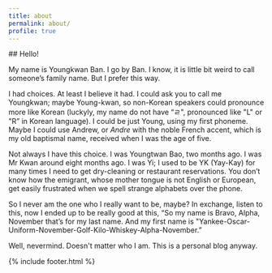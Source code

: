 ```yaml
---
title: about
permalink: about/
profile: true
---
```

<p></p>
## Hello!
<p></p> 
My name is Youngkwan Ban. I go by Ban. I know, it is little bit weird to call someone’s family name. But I prefer this way. 

I had choices. At least I believe it had. I could ask you to call me Youngkwan; maybe Young-kwan, so non-Korean speakers could pronounce more like Korean (luckyly, my name do not have “ㄹ", pronounced like "L" or "R” in Korean language). I could be just Young, using my first phoneme. Maybe I could use Andrew, or _Andre_ with the noble French accent, which is my old baptismal name, received when I was the age of five.

Not always I have this choice. I was Youngtwan Bao, two months ago. I was Mr Kwan around eight months ago. I was Yi; I used to be YK (Yay-Kay) for many times I need to get dry-cleaning or restaurant reservations. You don’t know how the emigrant, whose mother tongue is not English or European, get easily frustrated when we spell strange alphabets over the phone.

So I never am the one who I really want to be, maybe? In exchange, listen to this, now I ended up to be really good at this, “So my name is Bravo, Alpha, November that’s for my last name. And my first name is "Yankee-Oscar-Uniform-November-Golf-Kilo-Whiskey-Alpha-November.” 

Well, nevermind. Doesn't matter who I am. This is a personal blog anyway. 

{% include footer.html %}
